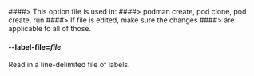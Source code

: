 ####> This option file is used in:
####> podman create, pod clone, pod create, run
####> If file is edited, make sure the changes
####> are applicable to all of those.

#### **--label-file**=_file_

Read in a line-delimited file of labels.
